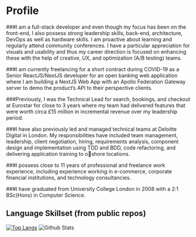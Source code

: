 # Profile

###I am a full-stack developer and even though my focus has been on the front-end, I also possess strong leadership skills, back-end, architecture, DevOps as well as hardware skills. I am proactive about learning and regularly attend community conferences. I have a particular appreciation for visuals and usability and thus my career direction is focused on enhancing these with the help of creative, UX, and optimization (A/B testing) teams.

###I am currently freelancing for a short contract during COVID-19 as a Senior ReactJS/NextJS developer for an open banking web application where I am building a NextJS Web App with an Apollo Federation Gateway server to demo the product’s API to their perspective clients.

###Previously, I was the Technical Lead for search, bookings, and checkout at Eurostar for close to 3 years where my team had delivered features that were worth circa £15 million in incremental revenue over my leadership period.

###I have also previously led and managed technical teams at Deloitte Digital in London. My responsibilities have included team management, leadership, client negotiation, hiring, requirements analysis, component design and implementation using TDD and BDD, code refactoring, and delivering application training to oshore locations.

###I possess close to 11 years of professional and freelance work experience, including experience working in e-commerce, corporate financial institutions, and technology consultancies.

###I have graduated from University College London in 2008 with a 2:1 BSc(Hons) in Computer Science.

## Language Skillset (from public repos)

[![Top Langs](https://github-readme-stats.vercel.app/api?username=malliapi)](https://github.com/anuraghazra/github-readme-stats)
![Github Stats](https://github.com/malliapi/github-stats-generator/blob/master/generated/overview.svg)

